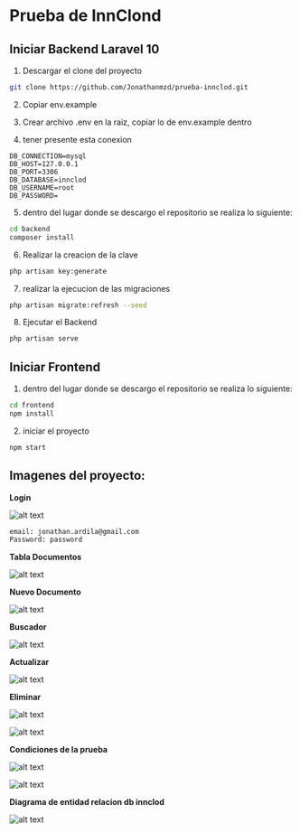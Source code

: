 # Prueba de InnClond 

## Iniciar Backend Laravel 10

1) Descargar el clone del proyecto

```sh
git clone https://github.com/Jonathanmzd/prueba-innclod.git
```

2) Copiar env.example 
   
3) Crear archivo .env en la raiz, copiar lo de env.example dentro

4) tener presente esta conexion
   
```env
DB_CONNECTION=mysql
DB_HOST=127.0.0.1
DB_PORT=3306
DB_DATABASE=innclod
DB_USERNAME=root
DB_PASSWORD=
```

5) dentro del lugar donde se descargo el repositorio se realiza lo siguiente:
   
```sh
cd backend
composer install 
```

6) Realizar la creacion de la clave 
```sh
php artisan key:generate
```

7) realizar la ejecucion de las migraciones
```sh
php artisan migrate:refresh --seed
```

8) Ejecutar el Backend
```sh
php artisan serve
```

## Iniciar Frontend

1) dentro del lugar donde se descargo el repositorio se realiza lo siguiente:
   
```sh
cd frontend
npm install 
```

2) iniciar el proyecto
```sh
npm start
```

## Imagenes del proyecto:

**Login**

![alt text](image.png)

```sh
email: jonathan.ardila@gmail.com
Password: password
```

**Tabla Documentos**

![alt text](image-1.png)

**Nuevo Documento**

![alt text](image-2.png)

**Buscador**

![alt text](image-3.png)

**Actualizar**

![alt text](image-4.png)

**Eliminar**

![alt text](image-5.png)

![alt text](image-6.png)

**Condiciones de la prueba**

![alt text](image-7.png)

![alt text](image-8.png)

**Diagrama de entidad relacion db innclod**

![alt text](image-9.png)
